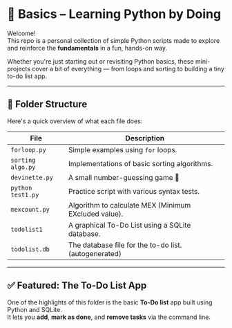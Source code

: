# 🧠 Basics – Learning Python by Doing

Welcome!  
This repo is a personal collection of simple Python scripts made to explore and reinforce the **fundamentals** in a fun, hands-on way.

Whether you're just starting out or revisiting Python basics, these mini-projects cover a bit of everything — from loops and sorting to building a tiny to-do list app.  

---

## 📁 Folder Structure

Here's a quick overview of what each file does:

| File              | Description                                             |
|-------------------|---------------------------------------------------------|
| `forloop.py`      | Simple examples using `for` loops.                     |
| `sorting algo.py` | Implementations of basic sorting algorithms.           |
| `devinette.py`    | A small number-guessing game 🧩                         |
| `python test1.py` | Practice script with various syntax tests.             |
| `mexcount.py`     | Algorithm to calculate MEX (Minimum EXcluded value).   |
| `todolist1`        | A graphical To-Do List using a SQLite database.  |
| `todolist.db`     | The database file for the to-do list. (autogenerated)  |

---

## ✅ Featured: The To-Do List App

One of the highlights of this folder is the basic **To-Do list** app built using Python and SQLite.  
It lets you **add**, **mark as done**, and **remove tasks** via the command line.

